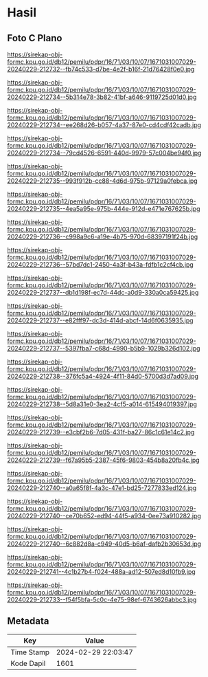 # Hasil

## Foto C Plano

https://sirekap-obj-formc.kpu.go.id/db12/pemilu/pdpr/16/71/03/10/07/1671031007029-20240229-212732--fb74c533-d7be-4e2f-b16f-21d76428f0e0.jpg

https://sirekap-obj-formc.kpu.go.id/db12/pemilu/pdpr/16/71/03/10/07/1671031007029-20240229-212734--5b314e78-3b82-41bf-a646-9119725d01d0.jpg

https://sirekap-obj-formc.kpu.go.id/db12/pemilu/pdpr/16/71/03/10/07/1671031007029-20240229-212734--ee268d26-b057-4a37-87e0-cd4cdf42cadb.jpg

https://sirekap-obj-formc.kpu.go.id/db12/pemilu/pdpr/16/71/03/10/07/1671031007029-20240229-212734--79cd4526-6591-440d-9979-57c004be94f0.jpg

https://sirekap-obj-formc.kpu.go.id/db12/pemilu/pdpr/16/71/03/10/07/1671031007029-20240229-212735--993f912b-cc88-4d6d-975b-97129a0febca.jpg

https://sirekap-obj-formc.kpu.go.id/db12/pemilu/pdpr/16/71/03/10/07/1671031007029-20240229-212735--4ea5a95e-975b-444e-912d-e471e767625b.jpg

https://sirekap-obj-formc.kpu.go.id/db12/pemilu/pdpr/16/71/03/10/07/1671031007029-20240229-212736--c998a9c6-a19e-4b75-970d-68397191f24b.jpg

https://sirekap-obj-formc.kpu.go.id/db12/pemilu/pdpr/16/71/03/10/07/1671031007029-20240229-212736--57bd7dc1-2450-4a3f-b43a-fdfb1c2cf4cb.jpg

https://sirekap-obj-formc.kpu.go.id/db12/pemilu/pdpr/16/71/03/10/07/1671031007029-20240229-212737--db1d198f-ec7d-44dc-a0d9-330a0ca59425.jpg

https://sirekap-obj-formc.kpu.go.id/db12/pemilu/pdpr/16/71/03/10/07/1671031007029-20240229-212737--e82fff97-dc3d-414d-abcf-14d6f0635935.jpg

https://sirekap-obj-formc.kpu.go.id/db12/pemilu/pdpr/16/71/03/10/07/1671031007029-20240229-212737--5397fba7-c68d-4990-b5b9-1029b326d102.jpg

https://sirekap-obj-formc.kpu.go.id/db12/pemilu/pdpr/16/71/03/10/07/1671031007029-20240229-212738--376fc5a4-4924-4f11-84d0-5700d3d7ad09.jpg

https://sirekap-obj-formc.kpu.go.id/db12/pemilu/pdpr/16/71/03/10/07/1671031007029-20240229-212738--5d8a31e0-3ea2-4cf5-a014-615494019397.jpg

https://sirekap-obj-formc.kpu.go.id/db12/pemilu/pdpr/16/71/03/10/07/1671031007029-20240229-212739--e3cbf2b6-7d05-431f-ba27-86c1c61e14c2.jpg

https://sirekap-obj-formc.kpu.go.id/db12/pemilu/pdpr/16/71/03/10/07/1671031007029-20240229-212739--f67a95b5-2387-45f6-9803-454b8a20fb4c.jpg

https://sirekap-obj-formc.kpu.go.id/db12/pemilu/pdpr/16/71/03/10/07/1671031007029-20240229-212740--a0a65f8f-4a3c-47e1-bd25-7277833ed124.jpg

https://sirekap-obj-formc.kpu.go.id/db12/pemilu/pdpr/16/71/03/10/07/1671031007029-20240229-212740--ce70b652-ed94-44f5-a934-0ee73a910282.jpg

https://sirekap-obj-formc.kpu.go.id/db12/pemilu/pdpr/16/71/03/10/07/1671031007029-20240229-212740--6c882d8a-c949-40d5-b6af-dafb2b30653d.jpg

https://sirekap-obj-formc.kpu.go.id/db12/pemilu/pdpr/16/71/03/10/07/1671031007029-20240229-212741--4c1b27b4-f024-488a-ad12-507ed8d10fb9.jpg

https://sirekap-obj-formc.kpu.go.id/db12/pemilu/pdpr/16/71/03/10/07/1671031007029-20240229-212733--f54f5bfa-5c0c-4e75-98ef-6743626abbc3.jpg


## Metadata

| Key        | Value               |
| ---------- | ------------------- |
| Time Stamp | 2024-02-29 22:03:47 |
| Kode Dapil | 1601                |



